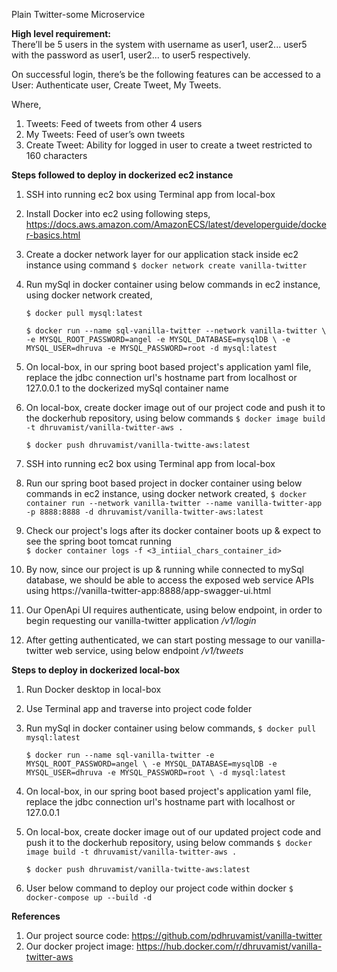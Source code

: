 Plain Twitter-some Microservice


**High level requirement:**  
There’ll be 5 users in the system with username as user1, user2... user5 with the
password as user1, user2... to user5 respectively.

On successful login, there’s be the following features can be accessed to a User: 
Authenticate user, Create Tweet, My Tweets.

Where,
1. Tweets: Feed of tweets from other 4 users
2. My Tweets: Feed of user’s own tweets
3. Create Tweet: Ability for logged in user to create a tweet restricted to 160
characters
   

**Steps followed to deploy in dockerized ec2 instance**

1. SSH into running ec2 box using Terminal app from local-box
2. Install Docker into ec2 using following steps,
   https://docs.aws.amazon.com/AmazonECS/latest/developerguide/docker-basics.html
3. Create a docker network layer for our application stack inside ec2 instance using command
   `$ docker network create vanilla-twitter`
4. Run mySql in docker container using below commands in ec2 instance, using docker network created,
   
   `$ docker pull mysql:latest`

   `$ docker run --name sql-vanilla-twitter --network vanilla-twitter \
        -e MYSQL_ROOT_PASSWORD=angel -e MYSQL_DATABASE=mysqlDB \
        -e MYSQL_USER=dhruva -e MYSQL_PASSWORD=root -d mysql:latest`
4. On local-box, in our spring boot based project's application yaml file, replace the jdbc connection url's hostname part 
   from localhost or 127.0.0.1 to the dockerized mySql container name
5. On local-box, create docker image out of our project code and push it to the dockerhub repository, using below commands
   `$ docker image build -t dhruvamist/vanilla-twitter-aws .`
   
   `$ docker push dhruvamist/vanilla-twitte-aws:latest`
6. SSH into running ec2 box using Terminal app from local-box
7. Run our spring boot based project in docker container using below commands in ec2 instance, using docker network created,
    `$ docker container run --network vanilla-twitter --name vanilla-twitter-app -p 8888:8888 -d dhruvamist/vanilla-twitter-aws:latest`
8. Check our project's logs after its docker container boots up & expect to see the spring boot tomcat running  
    `$ docker container logs -f <3_intiial_chars_container_id>`
9. By now, since our project is up & running while connected to mySql database, we should be able to access the exposed web service APIs using
   https://vanilla-twitter-app:8888/app-swagger-ui.html
10. Our OpenApi UI requires authenticate, using below endpoint, in order to begin requesting our vanilla-twitter application
    _/v1/login_
11. After getting authenticated, we can start posting message to our vanilla-twitter web service, using below endpoint 
    _/v1/tweets_

**Steps to deploy in dockerized local-box**

1. Run Docker desktop in local-box
2. Use Terminal app and traverse into project code folder
3. Run mySql in docker container using below commands,
   `$ docker pull mysql:latest`

   `$ docker run --name sql-vanilla-twitter -e MYSQL_ROOT_PASSWORD=angel \
        -e MYSQL_DATABASE=mysqlDB -e MYSQL_USER=dhruva -e MYSQL_PASSWORD=root \
        -d mysql:latest`

4. On local-box, in our spring boot based project's application yaml file, replace the jdbc connection url's hostname 
   part with localhost or 127.0.0.1

4. On local-box, create docker image out of our updated project code and push it to the dockerhub repository, using below commands
    `$ docker image build -t dhruvamist/vanilla-twitter-aws .`
   
    `$ docker push dhruvamist/vanilla-twitte-aws:latest`
5. User below command to deploy our project code within docker
    `$ docker-compose up --build -d`

**References**

1. Our project source code: https://github.com/pdhruvamist/vanilla-twitter 
2. Our docker project image: https://hub.docker.com/r/dhruvamist/vanilla-twitter-aws
